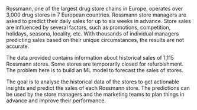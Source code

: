 Rossmann, one of the largest drug store chains in Europe, operates over 3,000 drug stores in 7 European countries. Rossmann store managers are asked to predict their daily sales for up to six weeks in advance. Store sales are influenced by several factors, such as promotions, competition, holidays, seasona, locality, etc. With thousands of individual managers predicting sales based on their unique circumstances, the results are not accurate.

The data provided contains information about historical sales of 1,115 Rossmann stores. Some stores are temporarily closed for refurbishment. The problem here is to build an ML model to forecast the sales of stores.

The goal is to analyse the historical data of the stores to get actionable insights and predict the sales of each Rossmann store. The predictions can be used by the store managers and the marketing teams to plan things in advance and improve their performance.
